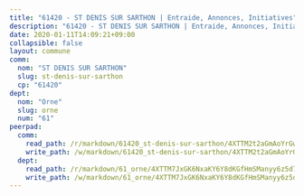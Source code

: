 ```yaml
---
title: "61420 - ST DENIS SUR SARTHON | Entraide, Annonces, Initiatives"
description: "61420 - ST DENIS SUR SARTHON | Entraide, Annonces, Initiatives"
date: 2020-01-11T14:09:21+09:00
collapsible: false
layout: commune
comm:
  nom: "ST DENIS SUR SARTHON"
  slug: st-denis-sur-sarthon
  cp: "61420"
dept:
  nom: "Orne"
  slug: orne
  num: "61"
peerpad:
  comm:
    read_path: /r/markdown/61420_st-denis-sur-sarthon/4XTTM2t2aGmAoYrGwMEvcy2G9M3aBhhVGKoiC7VSBQP7ML1cr
    write_path: /w/markdown/61420_st-denis-sur-sarthon/4XTTM2t2aGmAoYrGwMEvcy2G9M3aBhhVGKoiC7VSBQP7ML1cr-K3TgTzoGqdBijH1VYtRwcjXfe2WeBDb1HEdeyJstgbc1dwuoaMaVKHFpnM5QvNTaPPgDF7JekWaUJd1tVNep8bXL48yN3iyLCVt5KmSreHpGxgqDKPvYxa7K6rAwGf3Y2znivHvW
  dept:
    read_path: /r/markdown/61_orne/4XTTM7JxGK6NxaKY6Y8dKGfHmSManyy6z5d78TaTcUn3zJjy6
    write_path: /w/markdown/61_orne/4XTTM7JxGK6NxaKY6Y8dKGfHmSManyy6z5d78TaTcUn3zJjy6-K3TgUN9f9h2Fmk7w15QXNPtmJYWWDYEB4sLb6BW46ErzRh2NG4TmnnXd3GJfJ3dVSNBE8WudjKbLAy4CD2mQTtYeoUAUzvKztzGsCxcQ4ezpe7WGMgkNubsBkL3vV47Zushr5DqN
---
```


